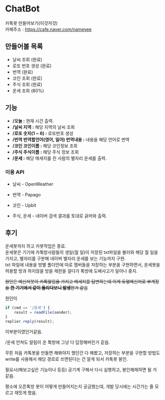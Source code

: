 # ChatBot
카톡봇 만들어보기(이것저것)<br/>
카페주소 : https://cafe.naver.com/nameyee



## 만들어볼 목록

* 날씨 조회 (완료)
* 로또 번호 생성 (완료)
* 번역 (완료)
* 코인 조회 (완료)
* 주식 조회 (완료)
* 운세 조회 (80%)



## 기능

* **/오늘 :** 현재 시간 출력.
* **/날씨 지역 :** 해당 지역의 날씨 조회
* **/로또 숫자(1 ~ 6) :** 로또번호 생성
* **/번역 번역할언어(영어, 일어) 번역내용 :** 내용을 해당 언어로 번역
* **/코인 코인이름 :**  해당 코인정보 조회
* **/주식 주식이름 :**  해당 주식 정보 조회
* **/운세 :** 해당 메세지를 친 사람의 별자리 운세를 출력.



### 이용 API 

* 날씨 - OpenWeather

* 번역 - Papago

* 코인 - Upbit

* 주식, 운세 - 네이버 검색 결과를 토대로 긁어와 출력.



## 후기

운세봇까지 하고 카봇작업은 종료.<br/>
운세봇은 기기에 카톡방사람들의 생일(월 일)이 저장된 txt파일을 불러와 해당 월 일을 가지고, 별자리를 구분해 
네이버 별자리 운세를 보는 기능까지 구현.<br/>
txt 파일에 내용을 방별 폴더안에 따로 멤버들을 저장하는 부분을 구현하면서, 운세봇을 허용할 방과 하지않을 방을 제한을 걸다가 톡방에 도배사고가 일어나 중지.<br/>

~~원인은 메신저봇이 카톡알림을 가지고 메세지를 답변하는데 이게 듀얼메신저로 부계정을 **한 기기에서 같이 돌리다보니 발생**한거 같음~~

원인이

```javascript
if (cmd == '/운세') {
    result = readFile(sender);
}
replier.reply(result);
```

이부분이였던거같음.

/운세 안쳐도 알림이 온 톡방에 그냥 다 답장해버린거 같음.



무튼 처음 카톡봇을 만들면 해봐야지 했던건 다 해봤고, 저장하는 부분을 구현할 방법도 write를 사용해서 해당 경로로 쓰면된다는 건 알게 되서 카톡봇 봉인.

필요시(해보고싶은 기능이나 등등) 공기계 구해서 다시 실행하고, 봉인해제하면 될 거 같음.

평소에 오픈톡방 봇이 어떻게 만들어지는지 궁금했는데, 개발 당시에는 시간가는 줄 모르고 재밋게 했음.
